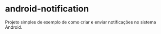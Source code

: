 # android-notification

Projeto simples de exemplo de como criar e enviar notificações no sistema Android.
